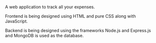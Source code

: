 A web application to track all your expenses.

Frontend is being designed using HTML and pure CSS along with JavaScript.

Backend is being designed using the frameworks Node.js and Express.js and MongoDB is used as the database.
